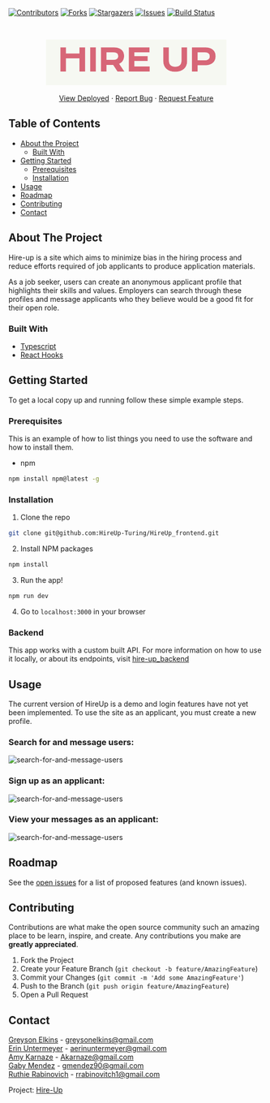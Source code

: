 [![Contributors][contributors-shield]][contributors-url]
[![Forks][forks-shield]][forks-url]
[![Stargazers][stars-shield]][stars-url]
[![Issues][issues-shield]][issues-url]
[![Build Status](https://travis-ci.org/HireUp-Turing/HireUp_frontend.svg?branch=master)](https://travis-ci.org/HireUp-Turing/HireUp_frontend)

<br />
<p align="center">
  <a href="https://github.com/HireUp-Turing/HireUp_frontend">
    <img src="./public/images/hire-up-logo.png" alt="hire up logo" />
  </a>
  <p align="center">
    <a href="https://hire-up-turing.herokuapp.com/">View Deployed</a>
    ·
    <a href="https://github.com/HireUp-Turing/HireUp_frontend/issues">Report Bug</a>
    ·
    <a href="https://github.com/HireUp-Turing/HireUp_frontend/issues">Request Feature</a>
  </p>
</p>

## Table of Contents

* [About the Project](#about-the-project)
  * [Built With](#built-with)
* [Getting Started](#getting-started)
  * [Prerequisites](#prerequisites)
  * [Installation](#installation)
* [Usage](#usage)
* [Roadmap](#roadmap)
* [Contributing](#contributing)
* [Contact](#contact)



<!-- ABOUT THE PROJECT -->
## About The Project

Hire-up is a site which aims to minimize bias in the hiring process and reduce efforts required of job applicants to produce application materials.

As a job seeker, users can create an anonymous applicant profile that highlights their skills and values. Employers can search through these profiles and message applicants who they believe would be a good fit for their open role.

### Built With
* [Typescript](https://www.typescriptlang.org/)
* [React Hooks](https://reactjs.org/)

<!-- GETTING STARTED -->
## Getting Started

To get a local copy up and running follow these simple example steps.

### Prerequisites

This is an example of how to list things you need to use the software and how to install them.
* npm
```sh
npm install npm@latest -g
```

### Installation

1. Clone the repo
```sh
git clone git@github.com:HireUp-Turing/HireUp_frontend.git
```
2. Install NPM packages
```sh
npm install
```
3. Run the app!
```sh
npm run dev
```
4. Go to `localhost:3000` in your browser

### Backend
This app works with a custom built API. For more information on how to use it locally, or about its endpoints, visit [hire-up_backend](https://github.com/HireUp-Turing/HireUp_backend)

<!-- USAGE EXAMPLES -->
## Usage
The current version of HireUp is a demo and login features have not yet been implemented. To use the site as an applicant, you must create a new profile.

### Search for and message users:
 <img src="./public/images/search.gif" alt="search-for-and-message-users" />

### Sign up as an applicant:
 <img src="./public/images/make-profile.gif" alt="search-for-and-message-users" />

### View your messages as an applicant:
 <img src="./public/images/messages.gif" alt="search-for-and-message-users" />

<!-- ROADMAP -->
## Roadmap

See the [open issues](https://github.com/HireUp-Turing/HireUp_frontend/issues) for a list of proposed features (and known issues).

<!-- CONTRIBUTING -->
## Contributing

Contributions are what make the open source community such an amazing place to be learn, inspire, and create. Any contributions you make are **greatly appreciated**.

1. Fork the Project
2. Create your Feature Branch (`git checkout -b feature/AmazingFeature`)
3. Commit your Changes (`git commit -m 'Add some AmazingFeature'`)
4. Push to the Branch (`git push origin feature/AmazingFeature`)
5. Open a Pull Request

<!-- CONTACT -->
## Contact

[Greyson Elkins](https://www.linkedin.com/in/greyson-elkins/) - greysonelkins@gmail.com  
[Erin Untermeyer](https://www.linkedin.com/in/erin-untermeyer/) - aerinuntermeyer@gmail.com  
[Amy Karnaze](https://www.linkedin.com/in/amy-karnaze-ba94b917/) - Akarnaze@gmail.com  
[Gaby Mendez](https://www.linkedin.com/in/gabymendez/) - gmendez90@gmail.com  
[Ruthie Rabinovich](https://www.linkedin.com/in/ruthie-r/) - rrabinovitch1@gmail.com

Project: [Hire-Up](https://github.com/HireUp-Turing/HireUp_frontend)

<!-- MARKDOWN LINKS & IMAGES -->
<!-- https://www.markdownguide.org/basic-syntax/#reference-style-links -->
[contributors-shield]: https://img.shields.io/github/contributors/HireUp-Turing/HireUp_frontend.svg?style=flat-square
[contributors-url]: https://github.com/HireUp-Turing/HireUp_frontend/graphs/contributors
[forks-shield]: https://img.shields.io/github/forks/HireUp-Turing/HireUp_frontend.svg?style=flat-square
[forks-url]: https://github.com/HireUp-Turing/HireUp_frontend/network/members
[stars-shield]: https://img.shields.io/github/stars/HireUp-Turing/HireUp_frontend.svg?style=flat-square
[stars-url]: https://github.com/HireUp-Turing/HireUp_frontend/stargazers
[issues-shield]: https://img.shields.io/github/issues/HireUp-Turing/HireUp_frontend.svg?style=flat-square
[issues-url]: https://github.com/HireUp-Turing/HireUp_frontend/issues
[license-shield]: https://img.shields.io/github/license/HireUp-Turing/HireUp_frontend.svg?style=flat-square
